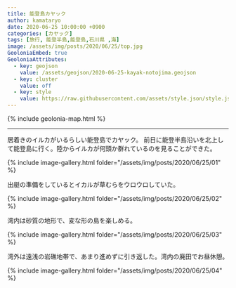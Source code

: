 ```yaml
---
title: 能登島カヤック
author: kamataryo
date: 2020-06-25 10:00:00 +0900
categories: [カヤック]
tags: [旅行, 能登半島,能登島,石川県 ,海]
image: /assets/img/posts/2020/06/25/top.jpg
GeoloniaEmbed: true
GeoloniaAttributes:
  - key: geojson
    value: /assets/geojson/2020-06-25-kayak-notojima.geojson
  - key: cluster
    value: off
  - key: style
    value: https://raw.githubusercontent.com/assets/style.json/style.json
---
```


{% include geolonia-map.html %}

---

居着きのイルカがいるらしい能登島でカヤック。
前日に能登半島沿いを北上して能登島に行く。陸からイルカが何頭か群れているのを見ることができた。

{% include image-gallery.html folder="/assets/img/posts/2020/06/25/01" %}

出艇の準備をしているとイカルが草むらをウロウロしていた。

{% include image-gallery.html folder="/assets/img/posts/2020/06/25/02" %}

湾内は砂質の地形で、変な形の島を楽しめる。

{% include image-gallery.html folder="/assets/img/posts/2020/06/25/03" %}

湾外は遠浅の岩礁地帯で、あまり進めずに引き返した。湾内の廃田でお昼休憩。

{% include image-gallery.html folder="/assets/img/posts/2020/06/25/04" %}
